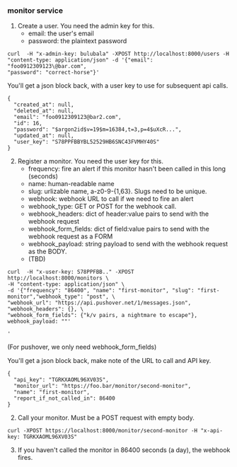 ### monitor service

1. Create a user. You need the admin key for this.
    - email: the user's email
    - password: the plaintext password

```
curl  -H "x-admin-key: bulubala" -XPOST http://localhost:8000/users -H
"content-type: application/json" -d '{"email": "foo0912309123\@bar.com",
"password": "correct-horse"}'
```

You'll get a json block back, with a user key to use for subsequent api calls.

```
{
  "created_at": null,
  "deleted_at": null,
  "email": "foo0912309123@bar2.com",
  "id": 16,
  "password": "$argon2id$v=19$m=16384,t=3,p=4$uXcR...",
  "updated_at": null,
  "user_key": "S78PPFBBYBL52529HB6SNC43FVMHY40S"
}
```

2. Register a monitor. You need the user key for this.
   - frequency: fire an alert if this monitor hasn't been called in this long (seconds)
   - name: human-readable name
   - slug: urlizable name, a-z0-9-{1,63}. Slugs need to be unique.
   - webhook: webhook URL to call if we need to fire an alert
   - webhook_type: GET or POST for the webhook call.
   - webhook_headers: dict of header:value pairs to send with the webhook request
   - webhook_form_fields: dict of field:value pairs to send with the webhook request as a FORM
   - webhook_payload: string payload to send with the webhook request as the BODY.
   - (TBD)
```
curl  -H "x-user-key: S78PPFBB.." -XPOST http://localhost:8000/monitors \
-H "content-type: application/json" \
-d '{"frequency": "86400", "name": "first-monitor", "slug": "first-monitor","webhook_type": "post", \
"webhook_url": "https://api.pushover.net/1/messages.json", "webhook_headers": {}, \
"webhook_form_fields": {"k/v pairs, a nightmare to escape"}, webhook_payload: ""'

'
```
(For pushover, we only need webhook_form_fields)

You'll get a json block back, make note of the URL to call and API key.
```
{
  "api_key": "TGRKXAOML96XV03S",
  "monitor_url": "https://foo.bar/monitor/second-monitor",
  "name": "first-monitor",
  "report_if_not_called_in": 86400
}

```
2. Call your monitor. Must be a POST request with empty body.
```
curl -XPOST https://localhost:8000/monitor/second-monitor -H "x-api-key: TGRKXAOML96XV03S"
```

3. If you haven't called the monitor in 86400 seconds (a day), the webhook fires.
